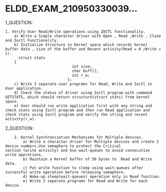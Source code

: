 # ELDD_EXAM_210950330039...



1_QUESTION:

    1. Verify User Read/Write operations using IOCTL functionality.
        a) Write a Simple character driver with Open , Read ,Write , Close and Ioctl Functionality.
        b) Initialize Structure in Kernel space which records kernel buffer data , size of the buffer and Recent activity(Read = 0 /Write = 1).
    	  struct stats
    	{
                                  int size;
                                  char buff[];
                                  int r_w;
                      			};
        c) Write 3 separate user programs for Read, Write and Ioctl in User application.
        d) Check the status of driver using Ioctl program with command GETSTATS, which should return structure(struct stats) from kernel space.
        e) User should run write application first with any string and check stats using Ioctl program and then run Read application and check stats using Ioctl program and verify the string and recent activity(r_w).



2_QUESTION:

        2. Kernel Synchronization Mechanisms for Multiple devices.
            a) Write a character driver for Multiple devices and create 2 device numbers.Use semaphore to protect the Critical 		            section (write activity) and Use wait-queues to avoid consecutive write operations.
            b) Maintain a Kernel buffer of 50 bytes to  Read and Write data.
            c) Put write function to sleep using wait-queues after successful write operation before releasing semaphore.
            d) Wake-up sleep(wait-queues) operation only in Read function.
            e) Write 2 separate programs for Read and Write for each device.
